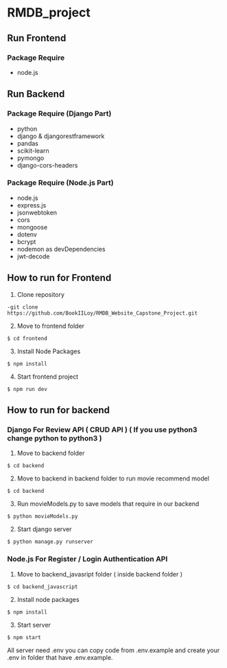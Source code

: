 # RMDB_project

## Run Frontend
### Package Require
- node.js

## Run Backend
### Package Require (Django Part)
- python
- django & djangorestframework
- pandas
- scikit-learn
- pymongo
- django-cors-headers

### Package Require (Node.js Part)
- node.js
- express.js
- jsonwebtoken
- cors
- mongoose
- dotenv
- bcrypt
- nodemon as devDependencies
- jwt-decode

## How to run for Frontend

1. Clone repository
```
-git clone https://github.com/BookIILoy/RMDB_Website_Capstone_Project.git
```
2. Move to frontend folder
```
$ cd frontend
```
3. Install Node Packages
```
$ npm install
```
4. Start frontend project
```
$ npm run dev
```

## How to run for backend
### Django For Review API ( CRUD API ) ( If you use python3 change python to python3 )

1. Move to backend folder
```
$ cd backend
```
2. Move to backend in backend folder to run movie recommend model
```
$ cd backend
```
3. Run movieModels.py to save models that require in our backend
```
$ python movieModels.py
```
2. Start django server
```
$ python manage.py runserver
```

### Node.js For Register / Login Authentication API

1. Move to backend_javasript folder ( inside backend folder )
```
$ cd backend_javascript
```
2. Install node packages
```
$ npm install
```
3. Start server
```
$ npm start
```
All server need .env you can copy code from .env.example and create your .env in folder that have .env.example. 
